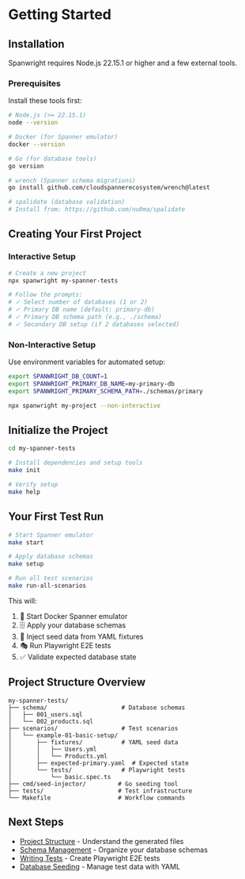 # Getting Started

## Installation

Spanwright requires Node.js 22.15.1 or higher and a few external tools.

### Prerequisites

Install these tools first:

```bash
# Node.js (>= 22.15.1)
node --version

# Docker (for Spanner emulator)
docker --version

# Go (for database tools)
go version

# wrench (Spanner schema migrations)
go install github.com/cloudspannerecosystem/wrench@latest

# spalidate (database validation)
# Install from: https://github.com/nu0ma/spalidate
```

## Creating Your First Project

### Interactive Setup

```bash
# Create a new project
npx spanwright my-spanner-tests

# Follow the prompts:
# ✓ Select number of databases (1 or 2)
# ✓ Primary DB name (default: primary-db)  
# ✓ Primary DB schema path (e.g., ./schema)
# ✓ Secondary DB setup (if 2 databases selected)
```

### Non-Interactive Setup

Use environment variables for automated setup:

```bash
export SPANWRIGHT_DB_COUNT=1
export SPANWRIGHT_PRIMARY_DB_NAME=my-primary-db
export SPANWRIGHT_PRIMARY_SCHEMA_PATH=./schemas/primary

npx spanwright my-project --non-interactive
```

## Initialize the Project

```bash
cd my-spanner-tests

# Install dependencies and setup tools
make init

# Verify setup
make help
```

## Your First Test Run

```bash
# Start Spanner emulator
make start

# Apply database schemas
make setup

# Run all test scenarios
make run-all-scenarios
```

This will:
1. 🐳 Start Docker Spanner emulator
2. 🗄️ Apply your database schemas
3. 🌱 Inject seed data from YAML fixtures  
4. 🎭 Run Playwright E2E tests
5. ✅ Validate expected database state

## Project Structure Overview

```
my-spanner-tests/
├── schema/                     # Database schemas
│   ├── 001_users.sql
│   └── 002_products.sql
├── scenarios/                  # Test scenarios
│   └── example-01-basic-setup/
│       ├── fixtures/           # YAML seed data
│       │   ├── Users.yml
│       │   └── Products.yml
│       ├── expected-primary.yaml  # Expected state
│       └── tests/              # Playwright tests
│           └── basic.spec.ts
├── cmd/seed-injector/         # Go seeding tool  
├── tests/                     # Test infrastructure
└── Makefile                   # Workflow commands
```

## Next Steps

- [Project Structure](./project-structure) - Understand the generated files
- [Schema Management](./schema-management) - Organize your database schemas
- [Writing Tests](./writing-tests) - Create Playwright E2E tests
- [Database Seeding](./database-seeding) - Manage test data with YAML
